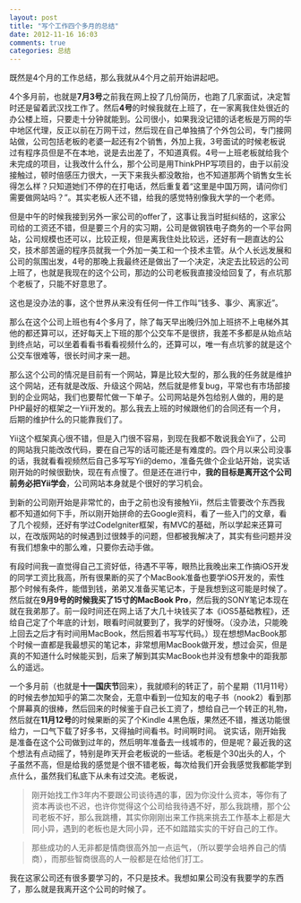 ```yaml
---
layout: post
title: "写个工作四个多月的总结"
date: 2012-11-16 16:03
comments: true
categories: 总结
---
```


既然是4个月的工作总结，那么我就从4个月之前开始讲起吧。

4个多月前，也就是**7月3号**之前我在网上投了几份简历，也跑了几家面试，决定暂时还是留着武汉找工作了。然后**4号**的时候我就在上班了，在一家离我住处很近的办公楼上班，只要走十分钟就能到。公司很小，如果我没记错的话老板是万网的华中地区代理，反正以前在万网干过，然后现在自己单独搞了个外包公司，专门接网站做，公司包括老板的老婆一起还有2个销售，外加上我，3号面试的时候老板说过有程序员但是不在本地，说是去出差了，不知道真假。4号一上班老板就给我个未完成的项目，让我改什么什么，那个公司是用ThinkPHP写项目的，由于以前没接触过，顿时倍感压力很大，一天下来我头都没敢抬，也不知道那两个销售女生长得怎么样？只知道她们不停的在打电话，然后重复着“这里是中国万网，请问你们需要做网站吗？”。其实老板人还不错，给我的感觉特别像我大学的一个老师。

但是中午的时候我接到另外一家公司的offer了，这事让我当时挺纠结的，这家公司给的工资还不错，但是要三个月的实习期，公司是做钢铁电子商务的一个平台网站，公司规模也还可以，比较正规，但是离我住处比较远，还好有一趟直达的公交，技术部苦逼的程序员就我一个外加一美工和一个技术主管。从个人长远发展和公司的氛围出发，4号的那晚上我最终还是做出了一个决定，决定去比较远的公司上班了，也就是我现在的这个公司，那边的公司老板我直接没给回复了，有点坑那个老板了，只能不好意思了。

这也是没办法的事，这个世界从来没有任何一件工作叫“钱多、事少、离家近”。

那么在这个公司上班也有4个多月了，除了每天早出晚归外加上班挤不上电梯外其他的都还算可以，还好每天上下班的那个公交车不是很挤，我差不多都是从始点站到终点站，可以坐着看看书看看视频什么的，还算可以，唯一有点坑爹的就是这个公交车很难等，很长时间才来一趟。

那么这个公司的情况是目前有一个网站，算是比较大型的，那么我的任务就是维护这个网站，还有就是改版、升级这个网站，然后就是修复bug，平常也有市场部接到的企业网站，我们也要帮忙做一下单子。公司网站是外包给别人做的，用的是PHP最好的框架之一Yii开发的。那么我去上班的时候跟他们的合同还有一个月，后期的维护什么的只能靠我们了。

Yii这个框架真心很不错，但是入门很不容易，到现在我都不敢说我会Yii了，公司的网站我只能改改代码，要在自己写的话可能还是有难度的。四个月以来公司没事的话，我就看看视频然后自己多写写Yii的demo，准备先做个企业站开始，说实话刚开始的时候很勤快，现在有点慢了。但是还在进行中，**我的目标是离开这个公司前务必把Yii学会**，公司网站本身就是个很好的学习机会。

到新的公司刚开始是非常忙的，由于之前也没有接触Yii，然后主管要改个东西我都不知道如何下手，所以刚开始拼命的去Google资料，看了一些入门的文章，看了几个视频，还好有学过CodeIgniter框架，有MVC的基础，所以学起来还算可以，在改版网站的时候遇到过很棘手的问题，但都被我解决了，其实有些问题并没有我们想象中的那么难，只要你去动手做。

有段时间我一直觉得自己工资好低，待遇不平等，眼热比我晚出来工作搞iOS开发的同学工资比我高，所有很果断的买了个MacBook准备也要学iOS开发的，索性那个时候有条件，能借到钱，弟弟又准备买笔记本，于是我想到这可能是时候了。然后就在**9月9号的时候我买了15寸的MacBook Pro**，然后我的SONY笔记本现在就在我弟那了。前一段时间还在网上话了大几十块钱买了本《iOS5基础教程》，还给自己定了个年底的计划，眼看时间就要到了，我学的好慢呀。（没办法，只能晚上回去之后才有时间用MacBook，然后照着书写写代码。）现在想想MacBook那个时候一直都是我最想买的笔记本，非常想用MacBook做开发，想过会买，但是真的不知道什么时候能买到，后来了解到其实MacBook也并没有想象中的距我那么的遥远。

一个多月前（也就是**十一国庆节**回来），我就顺利的转正了，前个星期（11月11号）的时候去参加知乎的第二次聚会，无意中看到一位知友的电子书（nook2）看到那个屏幕真的很棒，然后回来的时候鉴于自己长工资了，想给自己一个转正的礼物，然后就在**11月12号**的时候果断的买了个Kindle 4黑色版，果然还不错，推送功能很给力，一口气下载了好多书，又得抽时间看书。时间啊时间。 说实话，刚开始我是准备在这个公司做到过年的，然后明年准备去一线城市的，但是呢？最近我的这个想法有点动摇了，特别是昨天开会老板说的一些话。老板是个30出头的人，个子虽然不高，但是给我的感觉是个很不错老板，每次给我们开会我感觉我都能学到点什么，虽然我们私底下从未有过交流。老板说，

> 刚开始找工作3年内不要跟公司谈待遇的事，因为你没什么资本，等你有了资本再谈也不迟，也许你觉得这个公司给我待遇不好，那么我跳槽，那个公司老板不好，那么我跳槽，其实你刚刚出来工作挑来挑去工作基本上都是大同小异，遇到的老板也是大同小异，还不如踏踏实实的干好自己的工作。

> 那些成功的人无非都是情商很高外加一点运气，（所以要学会培养自己的情商），而那些智商很高的人一般都是在给他们打工。

我在这家公司还有很多要学习的，不只是技术。我想如果公司没有我要学的东西了，那么就是我离开这个公司的时候了。